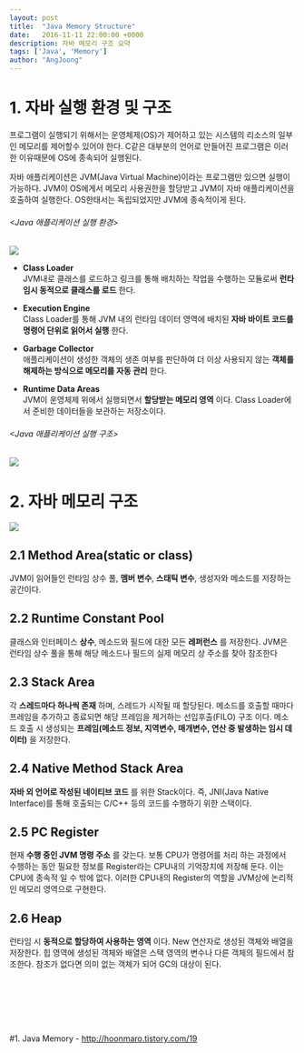 ```yaml
---
layout: post
title:  "Java Memory Structure"
date:   2016-11-11 22:00:00 +0000
description: 자바 메모리 구조 요약
tags: ['Java', 'Memory']
author: "AngJoong"
---
```


# 1. 자바 실행 환경 및 구조
프로그램이 실행되기 위해서는 운영체제(OS)가 제어하고 있는 시스템의 리소스의 일부인 메모리를 제어할수 있어야 한다. C같은 대부분의 언어로 만들어진 프로그램은 이러한 이유때문에 OS에 종속되어 실행된다.  

자바 애플리케이션은 JVM(Java Virtual Machine)이라는 프로그램만 있으면 실행이 가능하다. JVM이 OS에게서 메모리 사용권한을 할당받고 JVM이 자바 애플리케이션을 호출하여 실행한다. OS한태서는 독립되었지만 JVM에 종속적이게 된다.  

###### &lt;Java 애플리케이션 실행 환경>
![](http://cfile7.uf.tistory.com/image/03289A4B51A455601F4C48)

* **Class Loader**  
JVM내로 클래스를 로드하고 링크를 통해 배치하는 작업을 수행하는 모듈로써 **런타임시 동적으로 클래스를 로드** 한다.

* **Execution Engine**  
Class Loader를 통해 JVM 내의 런타임 데이터 영역에 배치된 **자바 바이트 코드를 명령어 단위로 읽어서 실행** 한다.

* **Garbage Collector**  
애플리케이션이 생성한 객체의 생존 여부를 판단하여 더 이상 사용되지 않는 **객체를 해제하는 방식으로 메모리를 자동 관리** 한다.

* **Runtime Data Areas**  
JVM이 운영체제 위에서 실행되면서 **할당받는 메모리 영역** 이다. Class Loader에서 준비한 데이터들을 보관하는 저장소이다.  

###### &lt;Java 애플리케이션 실행 구조>
![](http://cfile27.uf.tistory.com/image/0139C94D51A4557F390D7A)

# 2. 자바 메모리 구조

![](http://cfile24.uf.tistory.com/image/216AE04C5654207F0AA967)

## 2.1 Method Area(static or class)
JVM이 읽어들인 런타임 상수 풀, **멤버 변수**, **스태틱 변수**, 생성자와 메소드를 저장하는 공간이다.

## 2.2 Runtime Constant Pool
클래스와 인터페이스 **상수**, 메소드와 필드에 대한 모든 **레퍼런스** 를 저장한다. JVM은 런타임 상수 풀을 통해 해당 메소드나 필드의 실제 메모리 상 주소를 찾아 참조한다

## 2.3 Stack Area
각 **스레드마다 하나씩 존재** 하며, 스레드가 시작될 때 할당된다. 메소드를 호출할 때마다 프레임을 추가하고 종료되면 해당 프레임을 제거하는 선입후출(FILO) 구조 이다.
메소드 호출 시 생성되는 **프레임(메소드 정보, 지역변수, 매개변수, 연산 중 발생하는 임시 데이터)** 을 저장한다.

## 2.4 Native Method Stack Area
**자바 외 언어로 작성된 네이티브 코드** 를 위한 Stack이다. 즉, JNI(Java Native Interface)를 통해 호출되는 C/C++ 등의 코드를 수행하기 위한 스택이다.

## 2.5 PC Register
현재 **수행 중인 JVM 명령 주소** 를 갖는다. 보통 CPU가 명령어를 처리 하는 과정에서 수행하는 동안 필요한 정보를 Register라는 CPU내의 기억장치에 저장해 둔다. 이는 CPU에 종속적 일 수 밖에 없다. 이러한 CPU내의 Register의 역할을 JVM상에 논리적인 메모리 영역으로 구현한다.  

## 2.6 Heap
런타임 시 **동적으로 할당하여 사용하는 영역** 이다. New 연산자로 생성된 객체와 배열을 저장한다. 힙 영역에 생성된 객체와 배열은 스택 영역의 변수나 다른 객체의 필드에서 참조한다. 참조가 없다면 의미 없는 객체가 되어 GC의 대상이 된다.

<br>
<br>
<br>
<br>
<br>

\#1. Java Memory - <http://hoonmaro.tistory.com/19>
